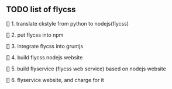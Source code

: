 ## TODO list of flycss

[] 1. translate ckstyle from python to nodejs(flycss)

[] 2. put flycss into npm

[] 3. integrate flycss into gruntjs

[] 4. build flycss nodejs website

[] 5. build flyservice (flycss web service) based on nodejs website

[] 6. flyservice website, and charge for it
